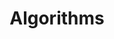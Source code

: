 ---
layout: category_page
title: Algorithms
permalink: /tech/algorithms/
category_name: tech/algorithms
category_image: "/img/algo.jpg"
---